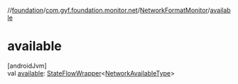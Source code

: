 //[foundation](../../../index.md)/[com.gyf.foundation.monitor.net](../index.md)/[NetworkFormatMonitor](index.md)/[available](available.md)

# available

[androidJvm]\
val [available](available.md): [StateFlowWrapper](../../com.gyf.foundation.ext.flow/-state-flow-wrapper/index.md)&lt;[NetworkAvailableType](../-network-available-type/index.md)&gt;